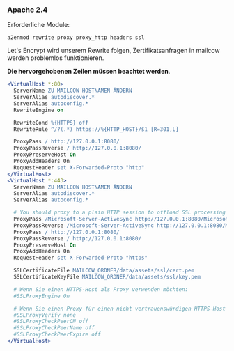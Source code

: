 ### Apache 2.4
Erforderliche Module:
```
a2enmod rewrite proxy proxy_http headers ssl
```

Let's Encrypt wird unserem Rewrite folgen, Zertifikatsanfragen in mailcow werden problemlos funktionieren.

**Die hervorgehobenen Zeilen müssen beachtet werden**.

``` apache hl_lines="2 10 11 17 22 23 24 25 30 31"
<VirtualHost *:80>
  ServerName ZU MAILCOW HOSTNAMEN ÄNDERN
  ServerAlias autodiscover.*
  ServerAlias autoconfig.*
  RewriteEngine on

  RewriteCond %{HTTPS} off
  RewriteRule ^/?(.*) https://%{HTTP_HOST}/$1 [R=301,L]

  ProxyPass / http://127.0.0.1:8080/
  ProxyPassReverse / http://127.0.0.1:8080/
  ProxyPreserveHost On
  ProxyAddHeaders On
  RequestHeader set X-Forwarded-Proto "http"
</VirtualHost>
<VirtualHost *:443>
  ServerName ZU MAILCOW HOSTNAMEN ÄNDERN
  ServerAlias autodiscover.*
  ServerAlias autoconfig.*

  # You should proxy to a plain HTTP session to offload SSL processing
  ProxyPass /Microsoft-Server-ActiveSync http://127.0.0.1:8080/Microsoft-Server-ActiveSync connectiontimeout=4000
  ProxyPassReverse /Microsoft-Server-ActiveSync http://127.0.0.1:8080/Microsoft-Server-ActiveSync
  ProxyPass / http://127.0.0.1:8080/
  ProxyPassReverse / http://127.0.0.1:8080/
  ProxyPreserveHost On
  ProxyAddHeaders On
  RequestHeader set X-Forwarded-Proto "https"

  SSLCertificateFile MAILCOW_ORDNER/data/assets/ssl/cert.pem
  SSLCertificateKeyFile MAILCOW_ORDNER/data/assets/ssl/key.pem

  # Wenn Sie einen HTTPS-Host als Proxy verwenden möchten:
  #SSLProxyEngine On

  # Wenn Sie einen Proxy für einen nicht vertrauenswürdigen HTTPS-Host einrichten wollen:
  #SSLProxyVerify none
  #SSLProxyCheckPeerCN off
  #SSLProxyCheckPeerName off
  #SSLProxyCheckPeerExpire off
</VirtualHost>
```
